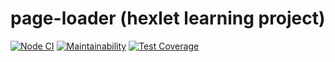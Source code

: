 # page-loader (hexlet learning project)

[![Node CI](https://github.com/valeriySeregin/backend-project-lvl3/workflows/Node%20CI/badge.svg)](https://github.com/valeriySeregin/backend-project-lvl3/actions)
[![Maintainability](https://api.codeclimate.com/v1/badges/9f4a36733273a3500b9a/maintainability)](https://codeclimate.com/github/valeriySeregin/backend-project-lvl3/maintainability)
[![Test Coverage](https://api.codeclimate.com/v1/badges/9f4a36733273a3500b9a/test_coverage)](https://codeclimate.com/github/valeriySeregin/backend-project-lvl3/test_coverage)
